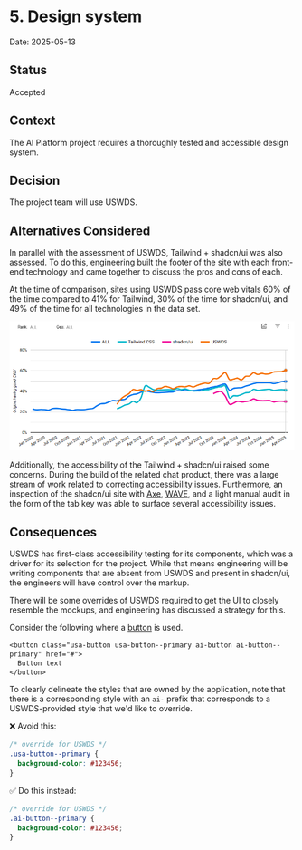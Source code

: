 # 5. Design system

Date: 2025-05-13

## Status

Accepted

## Context

The AI Platform project requires a thoroughly tested and accessible design system. 

## Decision

The project team will use USWDS.

## Alternatives Considered

In parallel with the assessment of USWDS, Tailwind + shadcn/ui was also assessed. To do this, engineering built the footer of the site with each front-end technology and came together to discuss the pros and cons of each.

At the time of comparison, sites using USWDS pass core web vitals 60% of the time compared to 41% for Tailwind, 30% of the time for shadcn/ui, and 49% of the time for all technologies in the data set.

![](0005-design-system-performance.png)

Additionally, the accessibility of the Tailwind + shadcn/ui raised some concerns. During the build of the related chat product, there was a large stream of work related to correcting accessibility issues. Furthermore, an inspection of the shadcn/ui site with [Axe](https://www.deque.com/axe/), [WAVE](https://wave.webaim.org/), and a light manual audit in the form of the tab key was able to surface several accessibility issues.

## Consequences

USWDS has first-class accessibility testing for its components, which was a driver for its selection for the project. While that means engineering will be writing components that are absent from USWDS and present in shadcn/ui, the engineers will have control over the markup. 

There will be some overrides of USWDS required to get the UI to closely resemble the mockups, and engineering has discussed a strategy for this.

Consider the following where a [button](https://designsystem.digital.gov/components/button/) is used.

```
<button class="usa-button usa-button--primary ai-button ai-button--primary" href="#">
  Button text
</button>
```

To clearly delineate the styles that are owned by the application, note that there is a corresponding style with an `ai-` prefix that corresponds to a USWDS-provided style that we'd like to override.

❌ Avoid this:

```css
/* override for USWDS */
.usa-button--primary {
  background-color: #123456; 
}
```

✅ Do this instead: 
```css
/* override for USWDS */
.ai-button--primary {
  background-color: #123456; 
}
```
